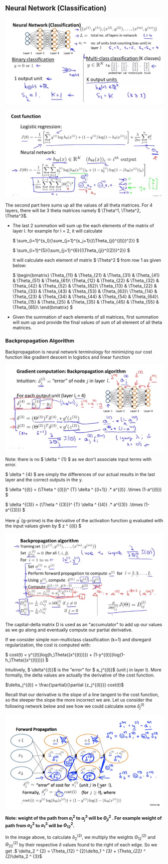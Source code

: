 ## Neural Network (Classification)

![000095](images/2020-10-10-000095.jpg)

![000094](images/2020-10-10-000094.jpg)

The second part here sums up all the values of all theta matrices. For 4 layers, there will be 3 theta matrices namely $ \Theta^1, \Theta^2, \Theta^3$. 

- The last 2 summation will sum up the each elements of the matrix of layer l. for example for l = 2, it will calculate

  $ \sum_{i=1}^{s_l}{\sum_{j=1}^{s_j+1}{(\Theta_{ji}^{(l)})^2}} $

  $ \sum_{i=1}^{5}{\sum_{j=1}^{6}{(\Theta_{ji}^{(2)})^2}} $

  It will calculate each element of matrix $ \Theta^2 $ from row 1 as given below:

  $
  \begin{bmatrix}
  \Theta_{11} & \Theta_{21} & \Theta_{31} & \Theta_{41} & \Theta_{51} & \Theta_{61}\\
  \Theta_{12} & \Theta_{22} & \Theta_{32} & \Theta_{42} & \Theta_{52} & \Theta_{62}\\
  \Theta_{13} & \Theta_{22} & \Theta_{33} & \Theta_{43} & \Theta_{53} & \Theta_{63}\\
  \Theta_{14} & \Theta_{23} & \Theta_{34} & \Theta_{44} & \Theta_{54} & \Theta_{64}\\
  \Theta_{15} & \Theta_{25} & \Theta_{35} & \Theta_{45} & \Theta_{55} & \Theta_{65}\\
  \end{bmatrix}
  $

  

- Given the summation of each elements of all matrices, first summation will sum up and provide the final values of sum of all element of all theta matrices.

### Backpropagation Algorithm

Backpropagation is neural network terminology for minimizing our cost function like gradient descent in logistics and linear function

![000097](images/2020-10-10-000097.jpg)

Note: there is no $ \delta ^ {1} $ as we don't associate input terms with error.

$ \delta ^ {4} $ are simply the differences of our actual results in the last layer and the correct outputs in the y.

$ \delta ^{(l)} = (\Theta ^ {(l)})^ {T} \delta ^ {(l+1)} .* a^{(l)} .\times (1-a^{(l)}) $

$ \delta ^{(3)} = (\Theta ^ {(3)})^ {T} \delta ^ {(4)} .* a^{(3)} .\times (1-a^{(3)}) $

Here $g ^ {'}$ (g-prime) is the derivative of the activation function g evaluated with the input values given by $ z ^ {(l)} $

![000098](images/2020-10-10-000098.jpg)

The capital-delta matrix D is used as an "accumulator" to add up our values as we go along and eventually compute our partial derivative.

If we consider simple non-multiclass classification (k=1) and disregard regularization, the cost is computed with:

$ cost(t) = y^{(t)}log(h_\Theta{(x^{(t)})}) + (1-y^{(t)})log(1-h_\Theta{(x^{(t)})}) $

Intuitively, $ \delta^{(l)}$ is the "error" for $ a_j^{(l)}$ (unit j in layer l). More formally, the delta values are actually the derivative of the cost function.

$\delta_j^{(l)} = \frac{\partial}{\partial {z_j^{(l)}}} cost(t)$

Recall  that our derivative is the slope of a line tangent to the cost function, so the steeper the slope the more incorrect we are. Let us consider the following network below and see how we could calculate some $\delta_j^{(l)}$

![000099](images/2020-10-10-000099.jpg)

**Note: weight of the path from $a_i^2$ to $a_j^3$ will be $\Theta_{ji}^{2}$ . For example weight of path from $a_2^2$ to $a_1^3$ will be $\Theta_{12}^{2}$.**

In the image above, to calculate $\delta_2^{(2)}$, we multiply the weights $\Theta_{12}^{(2)}$ and $\Theta_{22}^{(2)}$  by their respective $\delta$ values found to the right of each edge. So we get .$ \delta_2 ^ {2} = \Theta_{12} ^ {2}*\delta_1 ^ {3} + \Theta_{22} ^ {2}*\delta_2 ^ {3}$  